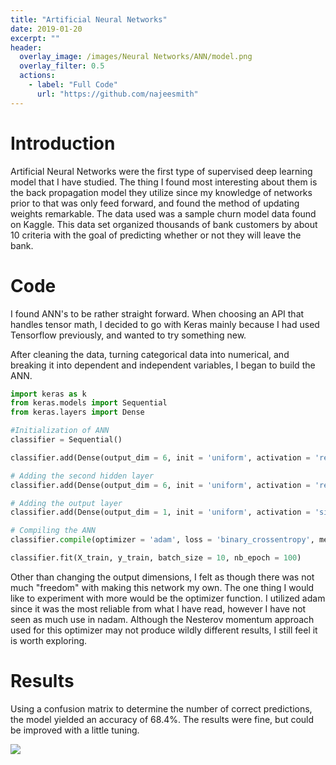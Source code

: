 ```yaml
---
title: "Artificial Neural Networks"
date: 2019-01-20
excerpt: ""
header:
  overlay_image: /images/Neural Networks/ANN/model.png
  overlay_filter: 0.5
  actions:
    - label: "Full Code"
      url: "https://github.com/najeesmith"
---
```

# Introduction

Artificial Neural Networks were the first type of supervised deep learning
model that I have studied. The thing I found most interesting about them is
the back propagation model they utilize since my knowledge of networks prior to that
was only feed forward, and found the method of updating weights remarkable.
The data used was a sample churn model data found on Kaggle. This data set
organized thousands of bank customers by about 10 criteria with the goal of
predicting whether or not they will leave the bank.

# Code
I found ANN's to be rather straight forward. When choosing an API that handles
tensor math, I decided to go with Keras mainly because I had used Tensorflow
previously, and wanted to try something new.

After cleaning the data, turning categorical data into numerical, and
breaking it into dependent and independent variables, I began to build the ANN.

``` python
import keras as k
from keras.models import Sequential
from keras.layers import Dense

#Initialization of ANN
classifier = Sequential()

classifier.add(Dense(output_dim = 6, init = 'uniform', activation = 'relu', input_dim = 11))

# Adding the second hidden layer
classifier.add(Dense(output_dim = 6, init = 'uniform', activation = 'relu'))

# Adding the output layer
classifier.add(Dense(output_dim = 1, init = 'uniform', activation = 'sigmoid'))

# Compiling the ANN
classifier.compile(optimizer = 'adam', loss = 'binary_crossentropy', metrics = ['accuracy'])

classifier.fit(X_train, y_train, batch_size = 10, nb_epoch = 100)
```
Other than changing the output dimensions, I felt as though there was not much
"freedom" with making this network my own. The one thing I would like to experiment
with more would be the optimizer function. I utilized adam since it was the most
reliable from what I have read, however I have not seen as much use in nadam.
Although the Nesterov momentum approach used for this optimizer may not produce
wildly different results, I still feel it is worth exploring.

# Results
Using a confusion matrix to determine the number of correct predictions,
the model yielded an accuracy of 68.4%. The results were fine, but could be improved with a little tuning.


<img src="{{site.baseurl}}/images\Neural Networks\ANN\cm.PNG">
